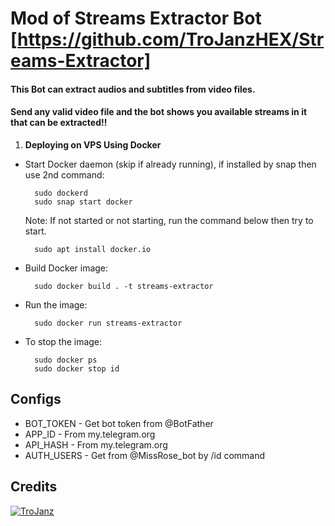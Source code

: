# Mod of Streams Extractor Bot [https://github.com/TroJanzHEX/Streams-Extractor]

#### This Bot can extract audios and subtitles from video files.
#### Send any valid video file and the bot shows you available streams in it that can be extracted!!



1. **Deploying on VPS Using Docker**

- Start Docker daemon (skip if already running), if installed by snap then use 2nd command:
    
        sudo dockerd
        sudo snap start docker

     Note: If not started or not starting, run the command below then try to start.

        sudo apt install docker.io

- Build Docker image:

        sudo docker build . -t streams-extractor

- Run the image:

        sudo docker run streams-extractor

- To stop the image:

        sudo docker ps
        sudo docker stop id

## Configs

* BOT_TOKEN     - Get bot token from @BotFather
* APP_ID        - From my.telegram.org 
* API_HASH      - From my.telegram.org 
* AUTH_USERS    - Get from @MissRose_bot by /id command

## Credits

[![TroJanz](https://img.shields.io/badge/Pyrogram%20-%23F37626.svg?&style=for-the-badge&logo=telegram&logoColor=white)](https://github.com/pyrogram/pyrogram)


